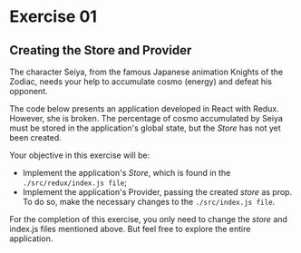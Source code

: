 # Exercise 01

## Creating the Store and Provider

The character Seiya, from the famous Japanese animation Knights of the Zodiac, needs your help to accumulate cosmo (energy) and defeat his opponent.

The code below presents an application developed in React with Redux. However, she is broken. The percentage of cosmo accumulated by Seiya must be stored in the application's global state, but the *Store* has not yet been created.

Your objective in this exercise will be:

- Implement the application's *Store*, which is found in the `./src/redux/index.js file`;
- Implement the application's Provider, passing the created *store* as prop. To do so, make the necessary changes to the `./src/index.js file`.

For the completion of this exercise, you only need to change the *store* and index.js files mentioned above. But feel free to explore the entire application.